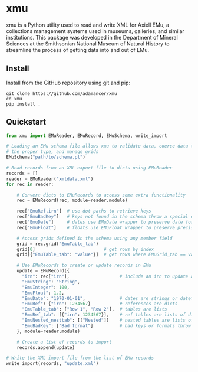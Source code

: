 xmu
===

xmu is a Python utility used to read and write XML for Axiell EMu, a
collections management systems used in museums, galleries, and similar
institutions. This package was developed in the Department of Mineral
Sciences at the Smithsonian National Museum of Natural History to
streamline the process of getting data into and out of EMu.

Install
-------

Install from the GitHub repository using git and pip:

    git clone https://github.com/adamancer/xmu
    cd xmu
    pip install .

Quickstart
----------

``` python
from xmu import EMuReader, EMuRecord, EMuSchema, write_import

# Loading an EMu schema file allows xmu to validate data, coerce data to
# the proper type, and manage grids
EMuSchema("path/to/schema.pl")

# Read records from an XML export file to dicts using EMuReader
records = []
reader = EMuReader("xmldata.xml")
for rec in reader:

    # Convert dicts to EMuRecords to access some extra functionality
    rec = EMuRecord(rec, module=reader.module)

    rec["EmuRef.irn"]  # use dot paths to retrieve keys
    rec["EmuBadKey"]   # keys not found in the schema throw a special error
    rec["EmuDate"]     # dates use EMuDate wrapper to preserve date format
    rec["EmuFloat"]    # floats use EMuFloat wrapper to preserve precision

    # Access grids defined in the schema using any member field
    grid = rec.grid("EmuTable_tab")
    grid[0]                          # get rows by index
    grid[{"EmuTable_tab": "value"}]  # get rows where EMuGrid_tab == value

    # Use EMuRecords to create or update records in EMu
    update = EMuRecord({
      "irn": rec["irn"],                   # include an irn to update a record
      "EmuString": "String",
      "EmuInteger": 100,
      "EmuFloat": 1.2,
      "EmuDate": "1970-01-01",             # dates are strings or datetime.date
      "EmuRef": {"irn": 1234567}           # references are dicts
      "EmuTable_tab": ["Row 1", "Row 2"],  # tables are lists
      "EmuRef_tab": [{"irn": 1234567}],    # ref tables are lists of dicts
      "EmuNested_nesttab": [["Nested"]]    # nested tables are lists of lists
      "EmuBadKey": ["Bad format"]          # bad keys or formats throw an error
    }, module=reader.module)

    # Create a list of records to import
    records.append(update)

# Write the XML import file from the list of EMu records
write_import(records, "update.xml")
```
